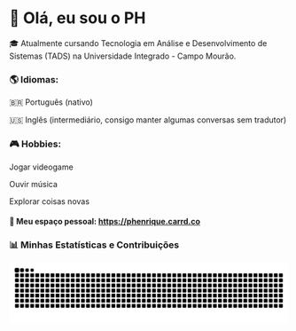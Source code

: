 # 👋 Olá, eu sou o PH

🎓 Atualmente cursando Tecnologia em Análise e Desenvolvimento de Sistemas (TADS) na Universidade Integrado - Campo Mourão.

### 🌎 Idiomas:

🇧🇷 Português (nativo)

🇺🇸 Inglês (intermediário, consigo manter algumas conversas sem tradutor)

### 🎮 Hobbies:

Jogar videogame

Ouvir música

Explorar coisas novas

#### 🔗 Meu espaço pessoal: https://phenrique.carrd.co

### 📊 Minhas Estatísticas e Contribuições
<div align="center">
  <picture>
    <source media="(prefers-color-scheme: dark)" srcset="https://raw.githubusercontent.com/PHFogo/JoaoAN2/output/joaoan2-github-contribution-dark.svg" />
    <source media="(prefers-color-scheme: light)" srcset="https://raw.githubusercontent.com/PHFogo/JoaoAN2/output/joaoan2-github-contribution.svg" />
  </picture>
</div>

<img src="https://raw.githubusercontent.com/PHFogo/PHFogo/output/snake.svg" alt="Snake animation" />
